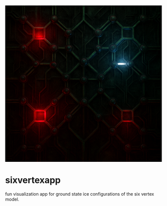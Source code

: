![Borg Lattice Background](frontend/images/borglatticebackground.png)

# sixvertexapp
fun visualization app for ground state ice configurations of the six vertex model.
